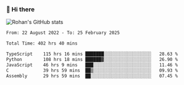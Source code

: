 ### 👋 Hi there 

<!--
**rohznmdev/rohznmdev** is a ✨ _special_ ✨ repository because its `README.md` (this file) appears on your GitHub profile.

Here are some ideas to get you started:

- 🔭 I’m currently working on ...
- 🌱 I’m currently learning Ruby and Ruby on Rails
- 👯 I’m looking to collaborate on ...
- 🤔 I’m looking for help with ...
- 💬 Ask me about ...
- 📫 How to reach me: ...
- 😄 Pronouns: ...
- ⚡ Fun fact: ...
-->
![Rohan's GitHub stats](https://github-readme-stats.vercel.app/api?username=rohznmdev&theme=dark&show_icons=true)

<!--START_SECTION:waka-->

```txt
From: 22 August 2022 - To: 25 February 2025

Total Time: 402 hrs 40 mins

TypeScript    115 hrs 16 mins ███████░░░░░░░░░░░░░░░░░░   28.63 %
Python        108 hrs 18 mins ██████▓░░░░░░░░░░░░░░░░░░   26.90 %
JavaScript    46 hrs 9 mins   ███░░░░░░░░░░░░░░░░░░░░░░   11.46 %
C             39 hrs 59 mins  ██▒░░░░░░░░░░░░░░░░░░░░░░   09.93 %
Assembly      29 hrs 59 mins  ██░░░░░░░░░░░░░░░░░░░░░░░   07.45 %
```

<!--END_SECTION:waka-->
